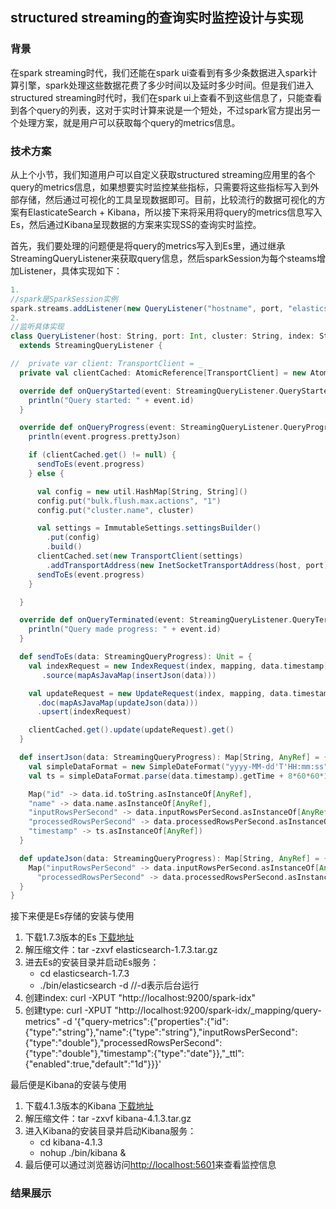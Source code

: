 ## structured streaming的查询实时监控设计与实现

### 背景
在spark streaming时代，我们还能在spark ui查看到有多少条数据进入spark计算引擎，spark处理这些数据花费了多少时间以及延时多少时间。但是我们进入structured streaming时代时，我们在spark ui上查看不到这些信息了，只能查看到各个query的列表，这对于实时计算来说是一个短处，不过spark官方提出另一个处理方案，就是用户可以获取每个query的metrics信息。

### 技术方案
从上个小节，我们知道用户可以自定义获取structured streaming应用里的各个query的metrics信息，如果想要实时监控某些指标，只需要将这些指标写入到外部存储，然后通过可视化的工具呈现数据即可。目前，比较流行的数据可视化的方案有ElasticateSearch + Kibana，所以接下来将采用将query的metrics信息写入Es，然后通过Kibana呈现数据的方案来实现SS的查询实时监控。

首先，我们要处理的问题便是将query的metrics写入到Es里，通过继承StreamingQueryListener来获取query信息，然后sparkSession为每个steams增加Listener，具体实现如下：
```scala
1.
//spark是SparkSession实例
spark.streams.addListener(new QueryListener("hostname", port, "elasticsearch", "spark-idx", "query-metrics"))
2.
//监听具体实现
class QueryListener(host: String, port: Int, cluster: String, index: String, mapping: String)
  extends StreamingQueryListener {

//  private var client: TransportClient = _
  private val clientCached: AtomicReference[TransportClient] = new AtomicReference[TransportClient]()

  override def onQueryStarted(event: StreamingQueryListener.QueryStartedEvent): Unit = {
    println("Query started: " + event.id)
  }

  override def onQueryProgress(event: StreamingQueryListener.QueryProgressEvent): Unit = {
    println(event.progress.prettyJson)

    if (clientCached.get() != null) {
      sendToEs(event.progress)
    } else {

      val config = new util.HashMap[String, String]()
      config.put("bulk.flush.max.actions", "1")
      config.put("cluster.name", cluster)

      val settings = ImmutableSettings.settingsBuilder()
        .put(config)
        .build()
      clientCached.set(new TransportClient(settings)
        .addTransportAddress(new InetSocketTransportAddress(host, port)))
      sendToEs(event.progress)
    }

  }

  override def onQueryTerminated(event: StreamingQueryListener.QueryTerminatedEvent): Unit = {
    println("Query made progress: " + event.id)
  }

  def sendToEs(data: StreamingQueryProgress): Unit = {
    val indexRequest = new IndexRequest(index, mapping, data.timestamp)
       .source(mapAsJavaMap(insertJson(data)))

    val updateRequest = new UpdateRequest(index, mapping, data.timestamp)
      .doc(mapAsJavaMap(updateJson(data)))
      .upsert(indexRequest)

    clientCached.get().update(updateRequest).get()
  }

  def insertJson(data: StreamingQueryProgress): Map[String, AnyRef] = {
    val simpleDataFormat = new SimpleDateFormat("yyyy-MM-dd'T'HH:mm:ss")
    val ts = simpleDataFormat.parse(data.timestamp).getTime + 8*60*60*1000 //格林治时间转换

    Map("id" -> data.id.toString.asInstanceOf[AnyRef],
    "name" -> data.name.asInstanceOf[AnyRef],
    "inputRowsPerSecond" -> data.inputRowsPerSecond.asInstanceOf[AnyRef],
    "processedRowsPerSecond" -> data.processedRowsPerSecond.asInstanceOf[AnyRef],
    "timestamp" -> ts.asInstanceOf[AnyRef])
  }

  def updateJson(data: StreamingQueryProgress): Map[String, AnyRef] = {
    Map("inputRowsPerSecond" -> data.inputRowsPerSecond.asInstanceOf[AnyRef],
      "processedRowsPerSecond" -> data.processedRowsPerSecond.asInstanceOf[AnyRef])
  }
}
```
接下来便是Es存储的安装与使用
1. 下载1.7.3版本的Es [下载地址](https://www.elastic.co/downloads/past-releases/elasticsearch-1-7-3)
2. 解压缩文件：tar -zxvf elasticsearch-1.7.3.tar.gz 
3. 进去Es的安装目录并启动Es服务：
    - cd elasticsearch-1.7.3
    - ./bin/elasticsearch -d //-d表示后台运行
4. 创建index: curl -XPUT "http://localhost:9200/spark-idx" 
5. 创建type: curl -XPUT "http://localhost:9200/spark-idx/_mapping/query-metrics" -d '{"query-metrics":{"properties":{"id":{"type":"string"},"name":{"type":"string"},"inputRowsPerSecond":{"type":"double"},"processedRowsPerSecond":{"type":"double"},"timestamp":{"type":"date"}},"_ttl":{"enabled":true,"default":"1d"}}}'

最后便是Kibana的安装与使用
1. 下载4.1.3版本的Kibana [下载地址](https://www.elastic.co/downloads/past-releases/kibana-4-1-3)
2. 解压缩文件：tar -zxvf kibana-4.1.3.tar.gz 
3. 进入Kibana的安装目录并启动Kibana服务：
    - cd kibana-4.1.3
    - nohup ./bin/kibana &
4. 最后便可以通过浏览器访问[http://localhost:5601](http://localhost:5601)来查看监控信息

### 结果展示
